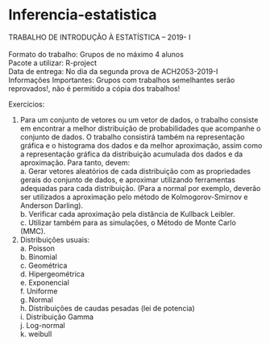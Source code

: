# Inferencia-estatistica
TRABALHO DE INTRODUÇÃO À ESTATÍSTICA – 2019- I<br />
<br />
Formato do trabalho:  Grupos de no máximo 4 alunos <br />
Pacote a utilizar: R-project<br />
Data de entrega: No dia da segunda prova de ACH2053-2019-I<br />
Informações Importantes: Grupos com trabalhos semelhantes serão reprovados!, não é permitido a cópia dos trabalhos!<br />

Exercícios:
1.	Para um conjunto de vetores ou um vetor de dados, o trabalho consiste em encontrar a melhor distribuição de probabilidades que acompanhe o conjunto de dados. O trabalho consistirá também na representação gráfica  e o histograma dos dados e da melhor aproximação, assim como a representação gráfica da distribuição acumulada dos dados e da aproximação. Para tanto, devem:<br />
a.	 Gerar vetores aleatórios de cada distribuição com as propriedades gerais do conjunto de dados, e aproximar utilizando ferramentas adequadas para cada distribuição. (Para a normal por exemplo, deverão ser utilizados a aproximação pelo método de Kolmogorov-Smirnov e Anderson Darling). <br />
b.	Verificar cada aproximação pela distância de Kullback Leibler.<br />
c.	Utilizar também para as simulações, o Método de Monte Carlo (MMC). <br />
2.	Distribuições usuais:<br />
a.	Poisson<br />
b.	Binomial<br />
c.	Geométrica<br />
d.	Hipergeométrica<br />
e.	Exponencial<br />
f.	Uniforme<br />
g.	Normal<br />
h.	Distribuições de caudas pesadas (lei de potencia)<br />
i.	Distribuição Gamma<br />
j.	Log-normal<br />
k.	weibull<br />
